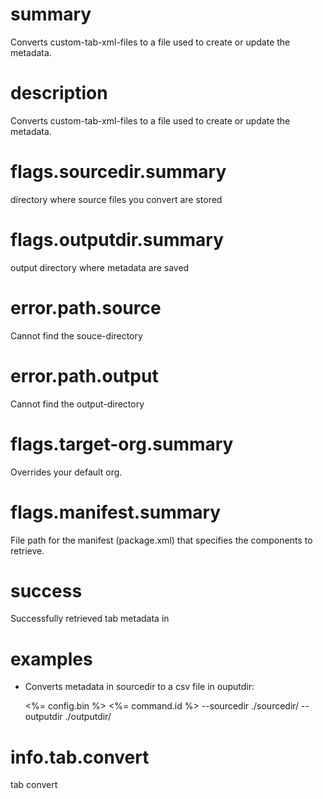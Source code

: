 # summary

Converts custom-tab-xml-files to a file used to create or update the metadata.

# description

Converts custom-tab-xml-files to a file used to create or update the metadata.

# flags.sourcedir.summary

directory where source files you convert are stored

# flags.outputdir.summary

output directory where metadata are saved

# error.path.source

Cannot find the souce-directory

# error.path.output

Cannot find the output-directory

# flags.target-org.summary

Overrides your default org.

# flags.manifest.summary

File path for the manifest (package.xml) that specifies the components to retrieve.

# success

Successfully retrieved tab metadata in

# examples

- Converts metadata in sourcedir to a csv file in ouputdir:

  <%= config.bin %> <%= command.id %> --sourcedir ./sourcedir/ --outputdir ./outputdir/

# info.tab.convert

tab convert

